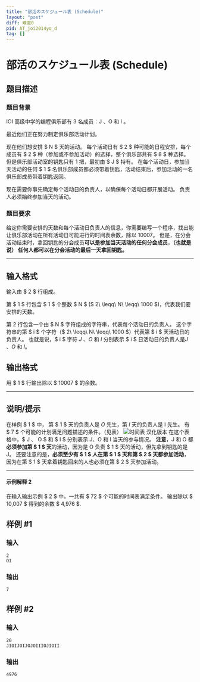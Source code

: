 ```yaml
---
title: "部活のスケジュール表 (Schedule)"
layout: "post"
diff: 难度0
pid: AT_joi2014yo_d
tag: []
---
```


# 部活のスケジュール表 (Schedule)

## 题目描述

### 题目背景
IOI 高级中学的编程俱乐部有 3 名成员：J 、O 和 I 。 

最近他们正在努力制定俱乐部活动计划。

现在他们想安排 $ N $  天的活动。 每个活动日有 $ 2 $ 种可能的日程安排，每个成员有 $ 2 $ 种（参加或不参加活动）的选择，整个俱乐部共有 $ 8 $ 种选择。 但是俱乐部活动室的钥匙只有 $1$ 把，最初由 $ J $ 持有。 在每个活动日，参加当天活动的任何 $ 1 $ 名俱乐部成员都必须带着钥匙，活动结束后，参加活动的一名俱乐部成员带着钥匙返回。

现在需要你事先确定每个活动日的负责人，以确保每个活动日都开展活动。 负责人必须始终参加当天的活动。

### 题目要求

给定你需要安排的天数和每个活动日负责人的信息，你需要编写一个程序，找出能让俱乐部活动在所有活动日可能进行的时间表余数，除以 $10007$。 但是，在分会活动结束时，拿回钥匙的分会成员**可以是参加当天活动的任何分会成员**，**（也就是说） 任何人都可以在分会活动的最后一天拿回钥匙。**

- - - - - -

## 输入格式

输入由 $ 2 $ 行组成。

第 $ 1 $ 行包含 $ 1 $ 个整数 $ N $ ($ 2\ \leqq\ N\ \leqq\ 1000 $)，代表我们要安排的天数。

第 $2$ 行包含一个由 $ N $ 字符组成的字符串，代表每个活动日的负责人。 这个字符串的第 $ i $ 个字符（$ 2\ \leqq\ N\ \leqq\ 1000 $）代表第 $ i $ 天活动日的负责人。 也就是说，$ i $ 字符 $J$ 、$O$ 和 $I$ 分别表示 $ i $ 日活动日的负责人是$J$ 、$O$ 和 $I$。

## 输出格式

用 $ 1 $ 行输出除以 $ 10007 $ 的余数。

------

## 说明/提示

在样例 $ 1 $ 中， 第 $ 1 $ 天的负责人是 $O$ 先生，第 $I$ 天的负责人是 I 先生。 有 $ 7 $ 个可能的计划满足问题描述的条件。（见表）
![时间表 汉化版本](https://www.helloimg.com/i/2024/12/20/67657559e80b0.png) 在这个表格中，$ J $、$ O $ 和 $ I $ 分别表示 J、O 和 I 当天的参与情况。 **注意**，J 和 O 都**必须参加第 $ 1 $ 天**的活动，因为是 O 负责 $ 1 $ 天的活动，但先拿到钥匙的是 J。 还要注意的是，**必须至少有 $  1  $ 人在第 $ 1 $ 天和第 $ 2 $ 天都参加活动**，因为在第 $ 1 $  天拿着钥匙回来的人也必须在第 $ 2 $ 天参加活动。
- - - - - -

#### 示例解释 2

在输入输出示例 $ 2 $ 中，一共有 $ 72 $ 个可能的时间表满足条件。 输出除以 $ 10\,007 $ 得到的余数 $ 4\,976 $.

## 样例 #1

### 输入

```
2
OI
```

### 输出

```
7
```

## 样例 #2

### 输入

```
20
JIOIJOIJOJOIIIOJIOII
```

### 输出

```
4976
```


